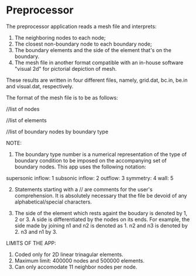 # Preprocessor
The preprocessor application reads a mesh file and interprets:
1. The neighboring nodes to each node;
2. The closest non-boundary node to each boundary node;
3. The boundary elements and the side of the element that's on the boundary.
4. The mesh file in another format compatible with an in-house software "visual 2d" for pictorial depiction of mesh.

These results are written in four different files, namely, grid.dat, bc.in, be.in and visual.dat, respectively.

The format of the mesh file is to be as follows:

<number of nodes> <number of elements>

//list of nodes 
<node> <x co-ord.> <y co-ord.>

//list of elements
<element><dummy><dummy> <n1> <n2> <n3>

//list of boundary nodes by boundary type
<number of boundary nodes of given boundary> <boundary type number>

NOTE:
1. The boundary type number is a numerical representation of the type of boundary condition to be imposed on the accompanying set of boundary nodes.
This app uses the following notation:

supersonic inflow: 1
subsonic inflow: 2
outflow: 3
symmetry: 4
wall: 5

2. Statements starting with a // are comments for the user's comprehension. It is absolutely  necessary  that the file be devoid of any alphabetical/special characters.

3. The side of the element which rests againt the boudary is denoted by 1, 2 or 3. A side is differentiated by the nodes on its ends. 
For example, the side made by joining n1 and n2 is denoted as 1. n2 and n3 is denoted by 2. n3 and n1 by 3.

LIMITS OF THE APP:
1. Coded only for 2D linear trinagular elements.
2. Maximum limit: 400000 nodes and 500000 elements.
3. Can only accomodate 11 neighbor nodes per node.
